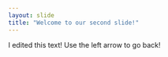 ```yaml
---
layout: slide
title: "Welcome to our second slide!"
---
```

I edited this text!
Use the left arrow to go back!